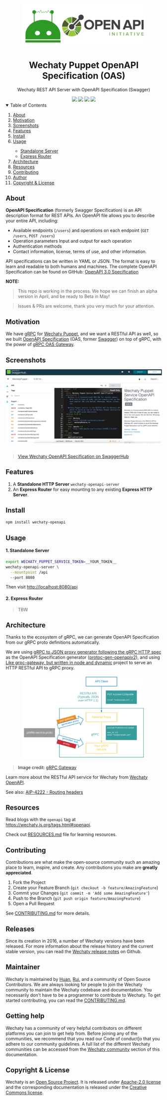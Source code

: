 <div align="center">
<img src="assets/images/wechaty-openapi-logo.svg" width="400" />
<br />
<h1>Wechaty Puppet OpenAPI Specification (OAS)</h1>
<p>
Wechaty REST API Server with OpenAPI Specification (Swagger)
</p>
<a href="https://github.com/wechaty/openapi/issues
"><img src="https://img.shields.io/github/issues/wechaty/openapi?style=for-the-badge" /></a>
<a href="https://github.com/wechaty/openapi/network/members"><img src="https://img.shields.io/github/forks/wechaty/openapi?style=for-the-badge" /></a>
<a href="https://github.com/wechaty/openapi/stargazers"><img src="https://img.shields.io/github/stars/wechaty/openapi?style=for-the-badge" /></a>
<a href="https://github.com/wechaty/openapi/blob/master/LICENSE"><img src="https://img.shields.io/github/license/wechaty/openapi?style=for-the-badge" /></a>
</div>

<div align="center">

</div>

<details open="open">
<summary>Table of Contents</summary>
<ol>
<li><a href="#About">About</a></li>
<li><a href="#Motivation">Motivation</a></li>
<li><a href="#Screenshots">Screenshots</a></li>
<li><a href="#Features">Features</a></li>
<li><a href="#Install">Install</a></li>
<li>
<a href="#Usage">Usage</a></li>
<ul>
<li><a href="#1-Standalone-Server">Standalone Server</a></li>
<li><a href="#2-Express-Router">Express Router</a></li>
</li>
</ul>
<li><a href="#Architecture">Architecture</a></li>
<li><a href="#Resources">Resources</a></li>
<li><a href="#Contributing">Contributing</a></li>
<li><a href="#Author">Author</a></li>
<li><a href="#Copyright--License">Copyright & License</a></li>
</ol>

## About

**OpenAPI Specification** (formerly Swagger Specification) is an API description format for REST APIs. An OpenAPI file allows you to describe your entire API, including:

- Available endpoints (`/users`) and operations on each endpoint (`GET /users`, `POST /users`)
- Operation parameters Input and output for each operation
- Authentication methods
- Contact information, license, terms of use, and other information.

API specifications can be written in YAML or JSON. The format is easy to learn and readable to both humans and machines. The complete OpenAPI Specification can be found on GitHub: [OpenAPI 3.0 Specification](https://github.com/OAI/OpenAPI-Specification/blob/master/versions/3.0.2.md)

**NOTE:**

> This repo is working in the process.
> We hope we can finish an alpha version in April,
> and be ready to Beta in May!

> Issues & PRs are welcome, thank you very much for your attention.

## Motivation

We have [gRPC](https://github.com/wechaty/openapi) for [Wechaty Puppet](https://github.com/wechaty/wechaty-puppet), and we want a RESTful API as well, so we built [OpenAPI Specification](https://www.openapis.org/) (OAS, former [Swagger](https://swagger.io/)) on top of gRPC, with the power of [gRPC OAS Gateway](https://github.com/grpc-ecosystem/grpc-gateway).

## Screenshots

<div align="center">
<img src="assets/images/swagger.jpg" />
</div>

<br />

> [View Wechaty OpenAPI Specification on SwaggerHub](https://app.swaggerhub.com/apis/zixia/WechatyPuppet/)

## Features

1. A **Standalone HTTP Server** `wechaty-openapi-server`
2. An **Express Router** for easy mounting to any existing **Express HTTP Server**.

## Install

```sh
npm install wechaty-openapi
```

## Usage

#### 1. Standalone Server

```sh
export WECHATY_PUPPET_SERVICE_TOKEN=__YOUR_TOKEN__
wechaty-openapi-server \
  --mountpoint /api
  --port 8080
```

Then visit <http://localhost:8080/api>

#### 2. Express Router

> TBW

## Architecture

Thanks to the ecosystem of gRPC, we can generate OpenAPI Specification from our gRPC proto definitions automatically.

We are using [gRPC to JSON proxy generator following the gRPC HTTP spec](https://github.com/grpc-ecosystem/grpc-gateway) as the OpenAPI Specification generator ([protoc-gen-openapiv2](https://github.com/grpc-ecosystem/grpc-gateway/tree/master/protoc-gen-openapiv2)), and using [Like grpc-gateway, but written in node and dynamic](https://github.com/konsumer/grpc-dynamic-gateway) project to serve an HTTP RESTful API to gRPC proxy.

<div align="center"><a link="https://github.com/wechaty/openapi"><img src="https://raw.githubusercontent.com/wechaty/openapi/master/docs/images/grpc-gateway-architecture.svg" width="400" /><a></div>

> Image credit: [gRPC Gateway](https://grpc-ecosystem.github.io/grpc-gateway/)

Learn more about the RESTful API service for Wechaty from [Wechaty OpenAPI](https://github.com/wechaty/openapi).

See also: [AIP-4222 - Routing headers](https://google.aip.dev/client-libraries/4222)

## Resources

Read blogs with the `openapi` tag at https://wechaty.js.org/tags.html#openapi.

Check out [RESOURCES.md](RESOURCES.md) file for learning resources.

## Contributing

Contributions are what make the open-source community such an amazing place to learn, inspire, and create. Any contributions you make are **greatly appreciated**.

1. Fork the Project
2. Create your Feature Branch (`git checkout -b feature/AmazingFeature`)
3. Commit your Changes (`git commit -m 'Add some AmazingFeature'`)
4. Push to the Branch (`git push origin feature/AmazingFeature`)
5. Open a Pull Request

See [CONTRIBUTING.md](http://github.com/wechaty/openapi/blob/master/CONTRIBUTING.md) for more details.

## Releases

Since its creation in 2016, a number of Wechaty versions have been released. For more information about the release history and the current stable version, you can read the [Wechaty release notes](https://github.com/Wechaty/wechaty/releases) on Github.

## Maintainer

Wechaty is maintained by [Huan](https://github.com/huan), [Rui](https://github.com/lijiarui), and a community of Open Source Contributors. We are always looking for people to join the Wechaty community to maintain the Wechaty codebase and documentation. You necessarily don't have to be a programmer to contribute to Wechaty. To get started contributing, you can read the [CONTRIBUTING.md](http://github.com/wechaty/grpc/blob/master/CONTRIBUTING.md).

## Getting help

Wechaty has a community of very helpful contributors on different platforms you can join to get help from. Before joining any of the communities, we recommend that you read our Code of conduct]o that you adhere to our community guidelines. A full list of the different Wechaty communities can be accessed from the [Wechaty community](https://wechaty.js.org/docs/community/) section of this documentation.

## Copyright & License

Wechaty is an [Open Source Project](https://opensource.com/resources/what-open-source). It is released under [Apache-2.0 license](https://github.com/wechaty/wechaty/blob/master/LICENSE) and the corresponding documentation is released under the [Creative Commons license](https://creativecommons.org/licenses/).